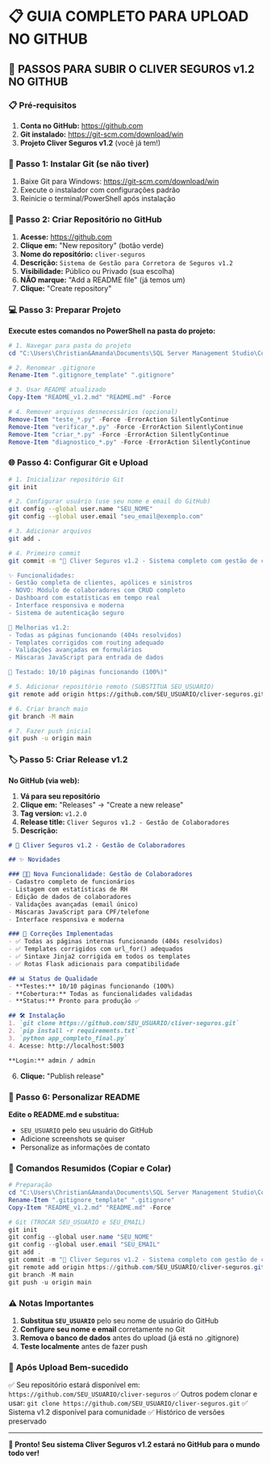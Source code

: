 # 📋 GUIA COMPLETO PARA UPLOAD NO GITHUB

## 🚀 **PASSOS PARA SUBIR O CLIVER SEGUROS v1.2 NO GITHUB**

### 📋 **Pré-requisitos**

1. **Conta no GitHub:** https://github.com
2. **Git instalado:** https://git-scm.com/download/win
3. **Projeto Cliver Seguros v1.2** (você já tem!)

### 🔧 **Passo 1: Instalar Git (se não tiver)**

1. Baixe Git para Windows: https://git-scm.com/download/win
2. Execute o instalador com configurações padrão
3. Reinicie o terminal/PowerShell após instalação

### 🎯 **Passo 2: Criar Repositório no GitHub**

1. **Acesse:** https://github.com
2. **Clique em:** "New repository" (botão verde)
3. **Nome do repositório:** `cliver-seguros`
4. **Descrição:** `Sistema de Gestão para Corretora de Seguros v1.2`
5. **Visibilidade:** Público ou Privado (sua escolha)
6. **NÃO marque:** "Add a README file" (já temos um)
7. **Clique:** "Create repository"

### 💻 **Passo 3: Preparar Projeto**

**Execute estes comandos no PowerShell na pasta do projeto:**

```powershell
# 1. Navegar para pasta do projeto
cd "C:\Users\Christian&Amanda\Documents\SQL Server Management Studio\CorretoraSegurosDB\CorretoraSegurosDB-1\database\schema\workspace"

# 2. Renomear .gitignore
Rename-Item ".gitignore_template" ".gitignore"

# 3. Usar README atualizado
Copy-Item "README_v1.2.md" "README.md" -Force

# 4. Remover arquivos desnecessários (opcional)
Remove-Item "teste_*.py" -Force -ErrorAction SilentlyContinue
Remove-Item "verificar_*.py" -Force -ErrorAction SilentlyContinue  
Remove-Item "criar_*.py" -Force -ErrorAction SilentlyContinue
Remove-Item "diagnostico_*.py" -Force -ErrorAction SilentlyContinue
```

### 🌐 **Passo 4: Configurar Git e Upload**

```bash
# 1. Inicializar repositório Git
git init

# 2. Configurar usuário (use seu nome e email do GitHub)
git config --global user.name "SEU_NOME"
git config --global user.email "seu_email@exemplo.com"

# 3. Adicionar arquivos
git add .

# 4. Primeiro commit
git commit -m "🚀 Cliver Seguros v1.2 - Sistema completo com gestão de colaboradores

✨ Funcionalidades:
- Gestão completa de clientes, apólices e sinistros
- NOVO: Módulo de colaboradores com CRUD completo
- Dashboard com estatísticas em tempo real
- Interface responsiva e moderna
- Sistema de autenticação seguro

🔧 Melhorias v1.2:
- Todas as páginas funcionando (404s resolvidos)
- Templates corrigidos com routing adequado
- Validações avançadas em formulários
- Máscaras JavaScript para entrada de dados

🧪 Testado: 10/10 páginas funcionando (100%)"

# 5. Adicionar repositório remoto (SUBSTITUA SEU_USUARIO)
git remote add origin https://github.com/SEU_USUARIO/cliver-seguros.git

# 6. Criar branch main
git branch -M main

# 7. Fazer push inicial
git push -u origin main
```

### 🏷️ **Passo 5: Criar Release v1.2**

**No GitHub (via web):**

1. **Vá para seu repositório**
2. **Clique em:** "Releases" → "Create a new release"
3. **Tag version:** `v1.2.0`
4. **Release title:** `Cliver Seguros v1.2 - Gestão de Colaboradores`
5. **Descrição:**

```markdown
# 🚀 Cliver Seguros v1.2 - Gestão de Colaboradores

## ✨ Novidades

### 👨‍💼 Nova Funcionalidade: Gestão de Colaboradores
- Cadastro completo de funcionários
- Listagem com estatísticas de RH
- Edição de dados de colaboradores  
- Validações avançadas (email único)
- Máscaras JavaScript para CPF/telefone
- Interface responsiva e moderna

### 🔧 Correções Implementadas
- ✅ Todas as páginas internas funcionando (404s resolvidos)
- ✅ Templates corrigidos com url_for() adequados
- ✅ Sintaxe Jinja2 corrigida em todos os templates
- ✅ Rotas Flask adicionais para compatibilidade

## 📊 Status de Qualidade
- **Testes:** 10/10 páginas funcionando (100%)
- **Cobertura:** Todas as funcionalidades validadas
- **Status:** Pronto para produção ✅

## 🛠️ Instalação
1. `git clone https://github.com/SEU_USUARIO/cliver-seguros.git`
2. `pip install -r requirements.txt`
3. `python app_completo_final.py`
4. Acesse: http://localhost:5003

**Login:** admin / admin
```

6. **Clique:** "Publish release"

### 📱 **Passo 6: Personalizar README**

**Edite o README.md e substitua:**
- `SEU_USUARIO` pelo seu usuário do GitHub
- Adicione screenshots se quiser
- Personalize as informações de contato

### 🎯 **Comandos Resumidos (Copiar e Colar)**

```powershell
# Preparação
cd "C:\Users\Christian&Amanda\Documents\SQL Server Management Studio\CorretoraSegurosDB\CorretoraSegurosDB-1\database\schema\workspace"
Rename-Item ".gitignore_template" ".gitignore"
Copy-Item "README_v1.2.md" "README.md" -Force

# Git (TROCAR SEU_USUARIO e SEU_EMAIL)
git init
git config --global user.name "SEU_NOME"
git config --global user.email "SEU_EMAIL"
git add .
git commit -m "🚀 Cliver Seguros v1.2 - Sistema completo com gestão de colaboradores"
git remote add origin https://github.com/SEU_USUARIO/cliver-seguros.git
git branch -M main
git push -u origin main
```

### ⚠️ **Notas Importantes**

1. **Substitua `SEU_USUARIO`** pelo seu nome de usuário do GitHub
2. **Configure seu nome e email** corretamente no Git
3. **Remova o banco de dados** antes do upload (já está no .gitignore)
4. **Teste localmente** antes de fazer push

### 🎉 **Após Upload Bem-sucedido**

✅ Seu repositório estará disponível em: `https://github.com/SEU_USUARIO/cliver-seguros`
✅ Outros podem clonar e usar: `git clone https://github.com/SEU_USUARIO/cliver-seguros.git`
✅ Sistema v1.2 disponível para comunidade
✅ Histórico de versões preservado

---

**🚀 Pronto! Seu sistema Cliver Seguros v1.2 estará no GitHub para o mundo todo ver!**